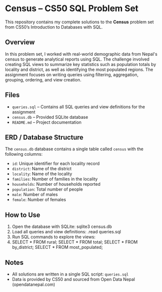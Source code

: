 # Census – CS50 SQL Problem Set

This repository contains my complete solutions to the **Census** problem set from CS50’s Introduction to Databases with SQL.

## Overview

In this problem set, I worked with real-world demographic data from Nepal's census to generate analytical reports using SQL. The challenge involved creating SQL views to summarize key statistics such as population totals by locality and district, as well as identifying the most populated regions. The assignment focuses on writing queries using filtering, aggregation, grouping, ordering, and view creation.

## Files

- `queries.sql` – Contains all SQL queries and view definitions for the assignment
- `census.db` – Provided SQLite database
- `README.md` – Project documentation

## ERD / Database Structure

The `census.db` database contains a single table called `census` with the following columns:

- `id`: Unique identifier for each locality record
- `district`: Name of the district
- `locality`: Name of the locality
- `families`: Number of families in the locality
- `households`: Number of households reported
- `population`: Total number of people
- `male`: Number of males
- `female`: Number of females

## How to Use

1. Open the database with SQLite:
sqlite3 census.db
2. Load all queries and view definitions:
.read queries.sql
3. Run SQL commands to explore the views:
4. SELECT * FROM rural;
SELECT * FROM total;
SELECT * FROM by_district;
SELECT * FROM most_populated;


## Notes

- All solutions are written in a single SQL script: `queries.sql`
- Data is provided by CS50 and sourced from Open Data Nepal (opendatanepal.com)


